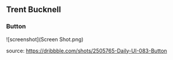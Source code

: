 ## Trent Bucknell
### Button

![screenshot](Screen Shot.png)

source: <https://dribbble.com/shots/2505765-Daily-UI-083-Button>